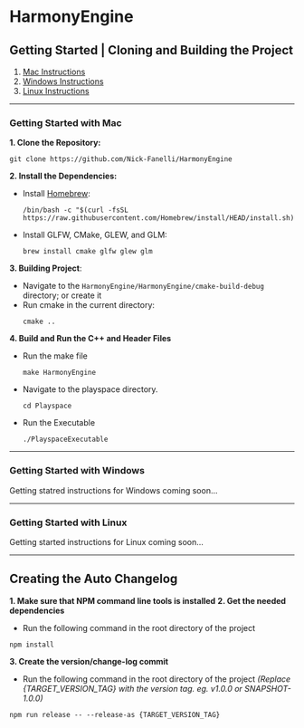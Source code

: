 # HarmonyEngine

## Getting Started | Cloning and Building the Project

1. [Mac Instructions](#getting-started-with-mac)
1. [Windows Instructions](#getting-started-with-windows)
1. [Linux Instructions](#getting-started-with-linux)

---

### Getting Started with Mac

**1. Clone the Repository:** 
```shell
git clone https://github.com/Nick-Fanelli/HarmonyEngine
```

**2. Install the Dependencies:**

* Install [Homebrew](https://brew.sh/): 
    ```shell
    /bin/bash -c "$(curl -fsSL https://raw.githubusercontent.com/Homebrew/install/HEAD/install.sh)"
    ```

* Install GLFW, CMake, GLEW, and GLM:
    ```shell
    brew install cmake glfw glew glm
    ```
**3. Building Project**:

* Navigate to the `HarmonyEngine/HarmonyEngine/cmake-build-debug` directory; or create it
* Run cmake in the current directory: 
    ```shell
    cmake ..
    ```
**4. Build and Run the C++ and Header Files**

* Run the make file
    ```shell
    make HarmonyEngine
    ```

* Navigate to the playspace directory.
    ```shell
    cd Playspace
    ```
    
* Run the Executable
    ```shell
    ./PlayspaceExecutable
    ```
---

### Getting Started with Windows

Getting statred instructions for Windows coming soon...

---

### Getting Started with Linux

Getting started instructions for Linux coming soon...

---

## Creating the Auto Changelog

**1. Make sure that NPM command line tools is installed**
**2. Get the needed dependencies**
* Run the following command in the root directory of the project
```shell
npm install
```
**3. Create the version/change-log commit**
* Run the following command in the root directory of the project *(Replace {TARGET_VERSION_TAG} with the version tag. eg. v1.0.0 or SNAPSHOT-1.0.0)*
```shell
npm run release -- --release-as {TARGET_VERSION_TAG}
```
